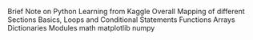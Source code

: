 
Brief Note on Python Learning from Kaggle
Overall Mapping of different Sections
       Basics, Loops and Conditional Statements
       Functions
       Arrays
       Dictionaries
       Modules
       math
       matplotlib
       numpy
